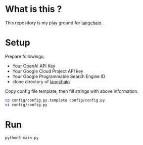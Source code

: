 # What is this ?

This repository is my play ground for [langchain](https://github.com/hwchase17/langchain) .


# Setup

Prepare followings;

- Your OpenAI API Key
- Your Google Cloud Project API key
- Your Google Programmable Search Engine ID
- clone directory of [langchain](https://github.com/hwchase17/langchain)

Copy config file template, then fill strings with above information.

```sh
cp config/config.py.template config/config.py
vi config/config.py
```

# Run

```sh
python3 main.py
```